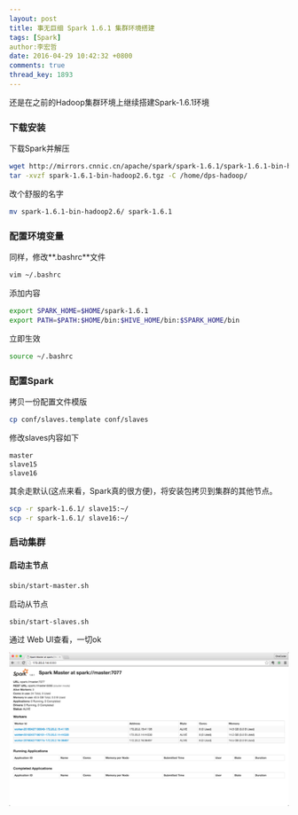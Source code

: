 ```yaml
---
layout: post
title: 事无巨细 Spark 1.6.1 集群环境搭建
tags: [Spark]
author:李宏哲
date: 2016-04-29 10:42:32 +0800
comments: true
thread_key: 1893
---
```

还是在之前的Hadoop集群环境上继续搭建Spark-1.6.1环境

### 下载安装

下载Spark并解压

<!--break-->

```bash
wget http://mirrors.cnnic.cn/apache/spark/spark-1.6.1/spark-1.6.1-bin-hadoop2.6.tgz
tar -xvzf spark-1.6.1-bin-hadoop2.6.tgz -C /home/dps-hadoop/
```

改个舒服的名字

```bash
mv spark-1.6.1-bin-hadoop2.6/ spark-1.6.1
```

### 配置环境变量

同样，修改**.bashrc**文件

```bash
vim ~/.bashrc
```

添加内容

```bash
export SPARK_HOME=$HOME/spark-1.6.1
export PATH=$PATH:$HOME/bin:$HIVE_HOME/bin:$SPARK_HOME/bin
```

立即生效

```bash
source ~/.bashrc
```

### 配置Spark

拷贝一份配置文件模版

```bash
cp conf/slaves.template conf/slaves
```

修改slaves内容如下

```
master
slave15
slave16
```

其余走默认(这点来看，Spark真的很方便)，将安装包拷贝到集群的其他节点。

```bash
scp -r spark-1.6.1/ slave15:~/
scp -r spark-1.6.1/ slave16:~/
```

### 启动集群

#### 启动主节点

```bash
sbin/start-master.sh
```

启动从节点

```bash
sbin/start-slaves.sh
```

通过 Web UI查看，一切ok

![](/images/post/setup-spark-cluster/spark-web-ui.png)